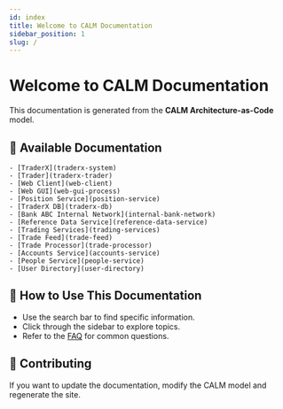 ```yaml
---
id: index
title: Welcome to CALM Documentation
sidebar_position: 1
slug: /
---
```


# Welcome to CALM Documentation

This documentation is generated from the **CALM Architecture-as-Code** model.

## 📖 Available Documentation
    - [TraderX](traderx-system)
    - [Trader](traderx-trader)
    - [Web Client](web-client)
    - [Web GUI](web-gui-process)
    - [Position Service](position-service)
    - [TraderX DB](traderx-db)
    - [Bank ABC Internal Network](internal-bank-network)
    - [Reference Data Service](reference-data-service)
    - [Trading Services](trading-services)
    - [Trade Feed](trade-feed)
    - [Trade Processor](trade-processor)
    - [Accounts Service](accounts-service)
    - [People Service](people-service)
    - [User Directory](user-directory)

## 🔧 How to Use This Documentation
- Use the search bar to find specific information.
- Click through the sidebar to explore topics.
- Refer to the [FAQ](/docs/faq) for common questions.

## 🚀 Contributing
If you want to update the documentation, modify the CALM model and regenerate the site.
